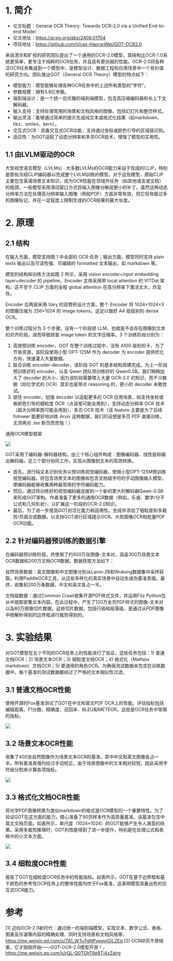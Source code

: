 # 1. 简介

- 论文标题：General OCR Theory: Towards OCR-2.0 via a Unified End-to-end Model
- 论文地址：https://arxiv.org/abs/2409.01704
- 项目地址：https://github.com/Ucas-HaoranWei/GOT-OCR2.0

来自清华和旷视的研究团队提出了一个通用的OCR-2.0模型，其结构比OCR-1.0系统更简单，更专注于纯粹的OCR任务，并且具有更优越的性能。OCR-2.0将各种泛OCR任务集成到一个模型中，是模型设计、数据工程和应用场景中一个有价值的研究方向。团队推出GOT（General OCR Theory）模型的特点如下：

- 模型能力：模型能够处理各种OCR任务中的上述所有类型的“字符”。
- 参数规模：拥有5.8亿参数。
- 端到端设计：是一个统一且优雅的端到端模型，包含高压缩编码器和长上下文解码器。
- 输入支持：支持处理常用的场景和文档风格的图像，包括幻灯片和整页样式。
- 输出灵活：能够通过简单的提示生成纯文本或格式化结果（如markdown、tikz、smiles、kern）。
- 交互式OCR：具备交互式OCR功能，支持通过坐标或颜色引导的区域级识别。
- 适应性：为GOT适配了动态分辨率和多页OCR技术，增强了模型的实用性。

## 1.1 由LVLM驱动的OCR

大型视觉语言模型（LVLMs） 大多数LVLMs的OCR能力来自于现成的CLIP，特别是那些冻结CLIP编码器以完成整个LVLM训练的模型。对于这些模型，原始CLIP主要包含英语场景文本知识，成为OCR性能在领域外任务（如其他语言或文档）的瓶颈。一些模型采用滑动窗口方式将输入图像分解成更小的补丁。虽然这种动态分辨率方法在处理高分辨率输入图像（例如PDF）方面非常有效，但它将导致过多的图像标记，并在一定程度上限制生成的OCR结果的最大长度。

# 2. 原理
## 2.1 结构

在输入方面，模型支持图 1 中全部的 OCR 任务；输出方面，模型同时支持 plain texts 输出以及可读性强、可编辑的 formatted 文本输出，如 markdown 等。

模型的结构和训练方法如图 2 所示，采用 vision encoder+input embedding layer+decoder 的 pipeline。Encoder 主体采用带 local attention 的 VITDet 架构，这不至于 CLIP 方案的全程 global attention 在高分辨率下激活太大，炸显存。

Encoder 后两层采用 Vary 的双卷积设计方案。整个 Encoder 将 1024×1024×3 的图像压缩为 256×1024 的 image tokens，这足以做好 A4 纸级别的 dense OCR。

整个训练过程分为 3 个步骤，没有一个阶段锁 LLM，也就是不会存在图像到文本的对齐阶段，进而导致损害 image token 的文字压缩率。3 个训练阶段分别为：

1. 高效预训练 encoder，GOT 在整个训练过程中，没有 A100 级别的卡，为了节省资源，该阶段使用小型 OPT-125M 作为 decoder 为 encoder 提供优化方向，快速灌入大量数据。
2. 联合训练 encoder-decoder，该阶段 GOT 的基本结构搭建完成，为上一阶段预训练好的 encoder，以及 Qwen 团队预训练好的 Qwen0.5B。我们稍稍加大了 decoder 的大小，因为该阶段需要喂入大量 OCR-2.0 的知识，而不少数据（如化学式的 OCR）其实也是带点 reasoning 的，更小的 decoder 未敢尝试。
3. 锁住 encoder，加强 decoder 以适配更多的 OCR 应用场景，如支持坐标或者颜色引导的细粒度 OCR（点读笔可能会用到），支持动态分辨率 OCR 技术（超大分辨率图可能会用到），多页 OCR 技术（该 feature 主要是为了后续 follower 能更好地训练 Arxiv 这种数据，我们的设想是多页 PDF 直接训练，无须再对 .tex 断页而苦恼！）

通用OCR模型框架

![](.01_OCR2.0总结_images/框架.png)

GOT采用了编码器-解码器结构，由三个核心组件构成：图像编码器、线性层和输出解码器。这三个部分协同工作，实现从图像到文本的高效转换。
- 首先，进行纯文本识别任务以预训练视觉编码器，使用小型OPT-125M预训练视觉编码器。将包含场景文本的图像和包含文档级字符的手动图像输入模型，使编码器能够收集两种最常用的字符编码能力。
- 然后，通过将训练好的视觉编码器连接到一个新的更大的解码器Qwen-0.5B来形成GOT架构。作者准备了更多的通用OCR数据（例如，乐谱、数学/分子公式和几何形状），以扩展这一阶段的OCR-2.0知识。
- 最后，为了进一步提高GOT的泛化能力和适用性。生成并添加了细粒度和多裁剪/页面合成数据，以支持GOT进行区域提示OCR、大型图像OCR和批量PDF OCR功能。

## 2.2 针对编码器预训练的数据引擎

在编码器预训练阶段，共使用了约500万张图像-文本对，涵盖300万场景文本OCR数据和200万文档OCR数据。数据获取方法如下：

自然场景数据：英文图像和中文图像分别从Laion-2B和Wukong数据集中采样获取。利用PaddleOCR工具，从这些多样化的真实场景中自动生成伪基准真值。最终，收集到200万条数据，中文和英文各占一半。

文档级数据：通过Common Crawl收集开源PDF样式文件，并运用Fitz Python包从中提取密集文本内容。在此过程中，产生了120万全页PDF样式的图像-文本对以及80万图像切片数据。这些切片数据，包括行级和段落级，是通过从PDF图像中按解析得到的边界框进行裁剪得到的。

# 3. 实验结果

对GOT模型在五个不同的OCR任务上的性能进行了验证，这些任务包括：1) 普通文档OCR；2) 场景文本OCR；3) 细粒度文档OCR；4) 格式化（Mathpix markdown）文档OCR；5) 更通用的角色OCR。为确保测试数据未包含在训练数据中，每个基准的测试数据都经过了严格的文本相似性过滤。

## 3.1 普通文档OCR性能

使用开源的Fox基准测试了GOT在中文和英文PDF OCR上的性能。评估指标包括编辑距离、F1分数、精确度、召回率、BLEU和METEOR，这些是OCR任务中常用的指标。

![](.01_OCR2.0总结_images/性能对比.png)

## 3.2 场景文本OCR性能

收集了400张自然图像作为场景文本OCR的基准，其中中文和英文图像各占一半。所有基准真值均经过手动校正。由于场景图像中的文本相对较短，因此采用字符级分割来计算各项指标。

![](.01_OCR2.0总结_images/性能2.png)

## 3.3 格式化文档OCR性能

将光学PDF图像转换为类似markdown的格式是OCR模型的一个重要特性。为了验证GOT在这方面的能力，精心准备了90页样本作为高质量基准。该基准包含中英文文档页面。如表所示，单尺度（1024×1024）的GOT能够产生令人满意的结果。采用多裁剪推理时，GOT的性能得到了进一步提升，特别是在处理公式和表格中的小文本方面。

![](.01_OCR2.0总结_images/性能3.png)

## 3.4 细粒度OCR性能

报告了GOT在细粒度OCR任务中的性能指标。如表所示，GOT在基于边界框和基于颜色的参考性OCR任务上的整体性能均优于Fox基准，这表明模型具备出色的交互式OCR能力。



# 参考

[1] 迈向OCR-2.0新时代：通过统一的端到端模型，实现文本、数学公式、表格、图表及乐谱等内容的精确处理，同时支持场景和文档风格等，https://mp.weixin.qq.com/s/TA1_WTuTgNPypqyiGILZEg
[2] OCR研究不曾结束，它才刚刚开始——GOT-OCR-2.0模型开源！，https://mp.weixin.qq.com/s/rQL-Q0TGhT6e8Ti4zZalrg